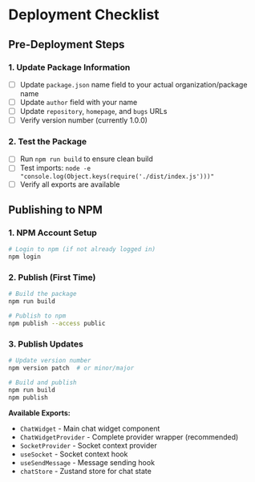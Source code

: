 # Deployment Checklist

## Pre-Deployment Steps

### 1. Update Package Information
- [ ] Update `package.json` name field to your actual organization/package name
- [ ] Update `author` field with your name
- [ ] Update `repository`, `homepage`, and `bugs` URLs
- [ ] Verify version number (currently 1.0.0)

### 2. Test the Package
- [ ] Run `npm run build` to ensure clean build
- [ ] Test imports: `node -e "console.log(Object.keys(require('./dist/index.js')))"`
- [ ] Verify all exports are available

## Publishing to NPM

### 1. NPM Account Setup
```bash
# Login to npm (if not already logged in)
npm login
```

### 2. Publish (First Time)
```bash
# Build the package
npm run build

# Publish to npm
npm publish --access public
```

### 3. Publish Updates
```bash
# Update version number
npm version patch  # or minor/major

# Build and publish
npm run build
npm publish
```

**Available Exports:**
- `ChatWidget` - Main chat widget component
- `ChatWidgetProvider` - Complete provider wrapper (recommended)
- `SocketProvider` - Socket context provider
- `useSocket` - Socket context hook
- `useSendMessage` - Message sending hook
- `chatStore` - Zustand store for chat state 
